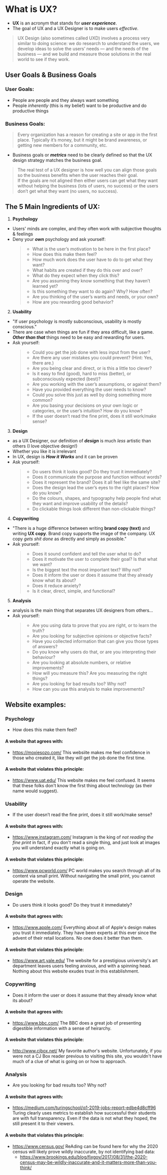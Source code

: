 # What is UX?
- __UX__ is an acronym that stands for ___user experience___.
- The goal of UX and a UX Designer is to make users _effective_.
> UX Design (also sometimes called UXD) involves a process very similar to doing science: we do research to understand the users, we develop ideas to solve the users’ needs — and the needs of the business — and we build and measure those solutions in the real world to see if they work.

## User Goals & Business Goals
### User Goals:
- People are people and they always want something
- People _inherently_ (this is my belief) want to be productive and do productive things

### Business Goals:
> Every organization has a reason for creating a site or app in the first place. Typically it’s money, but it might be brand awareness, or getting new members for a community, etc.

- Business goals or ___metrics___ need to be clearly defined so that the UX design strategy matches the business goal.
> The real test of a UX designer is how well you can align those goals so the business benefits when the user reaches their goal.
<br /> If the goals are not aligned then either users can get what they want without helping the business (lots of users, no success) or the users don’t get what they want (no users, no success).

## The 5 Main Ingredients of UX:
1. __Psychology__
- Users' minds are complex, and they often work with subjective thoughts & feelings
- Deny your ___own___ psychology and ask yourself:
  > - What is the user’s motivation to be here in the first place?
  > - How does this make them feel?
  > - How much work does the user have to do to get what they want?
  > - What habits are created if they do this over and over?
  > - What do they expect when they click this?
  > - Are you assuming they know something that they haven’t learned yet?
  > - Is this something they want to do again? Why? How often?
  > - Are you thinking of the user’s wants and needs, or your own?
  > - How are you rewarding good behavior?

2. __Usability__
- "If user psychology is mostly subconscious, usability is mostly conscious."
- There are case when things are fun if they area difficult, like a game. ___Other than that___ things need to be easy and rewarding for users.
- Ask yourself:
  > - Could you get the job done with less input from the user?
  > - Are there any user mistakes you could prevent? (Hint: Yes, there are.)
  > - Are you being clear and direct, or is this a little too clever?
  > - Is it easy to find (good), hard to miss (better), or subconsciously expected (best)?
  > - Are you working with the user’s assumptions, or against them?
  > - Have you provided everything the user needs to know?
  > - Could you solve this just as well by doing something more common?
  > - Are you basing your decisions on your own logic or categories, or the user’s intuition? How do you know?
  > - If the user doesn’t read the fine print, does it still work/make sense?

3. __Design__
- as a UX Designer, our definition of ___design___ is much _less_ artistic than others (I love objective design!)
- Whether you like it is irrelevant
- In UX, design is ___How it Works___ and it can be proven
- Ask yourself:
  > - Do users think it looks good? Do they trust it immediately?
  > - Does it communicate the purpose and function without words?
  > - Does it represent the brand? Does it all feel like the same site?
  > - Does the design lead the user’s eyes to the right places? How do you know?
  > - Do the colours, shapes, and typography help people find what they want and improve usability of the details?
  > - Do clickable things look different than non-clickable things?


4. __Copywriting__
- "There is a huge difference between writing __brand copy (text)__ and writing __UX copy__. Brand copy supports the image of the company. UX copy _gets shit done_ as directly and simply as possible."
- Ask yourself:
  > - Does it sound confident and tell the user what to do?
  > - Does it motivate the user to complete their goal? Is that what we want?
  > - Is the biggest text the most important text? Why not?
  > - Does it inform the user or does it assume that they already know what its about?
  > - Does it reduce anxiety?
  > - Is it clear, direct, simple, and functional?


5. __Analysis__
- analysis is the main thing that separates UX designers from others…
- Ask yourself:
  > - Are you using data to prove that you are right, or to learn the truth?
  > - Are you looking for subjective opinions or objective facts?
  > - Have you collected information that can give you those types of answers?
  > - Do you know why users do that, or are you interpreting their behaviour?
  > - Are you looking at absolute numbers, or relative improvements?
  > - How will you measure this? Are you measuring the right things?
  > - Are you looking for bad results too? Why not?
  > - How can you use this analysis to make improvements?

## Website examples:

### Psychology
- How does this make them feel?
#### A website that agrees with:
- https://moxiesozo.com/
This websiite makes me feel confidence in those who created it, like they will get the job done the first time.
#### A website that violates this principle:
- https://www.uat.edu/
This website makes me feel confused. It seems that these folks don't know the first thing about technology (as their name would suggest).

### Usability
- If the user doesn’t read the fine print, does it still work/make sense?
#### A website that agrees with:
- https://www.instagram.com/
Instagram is the king of _not reading the fine print_ in fact, if you don't read a single thing, and just look at images you will understand exactly what is going on.
#### A website that violates this principle:
- https://www.pcworld.com/
PC world makes you search through all of its content via small print. Without navigating the small print, you cannot operate the website.

### Design
- Do users think it looks good? Do they trust it immediately?
#### A website that agrees with:
- https://www.apple.com/
Everything about all of Apple's design makes you trust it immediately. They have been experts at this ever since the advent of their retail locations. No one does it better than them.  
#### A website that violates this principle:
- https://www.art.yale.edu/
The website for a prestigious university's art department leaves users feeling anxious, and with a spinning head. Nothing about this website exudes trust in this establishment.

### Copywriting
- Does it inform the user or does it assume that they already know what its about?
#### A website that agrees with:
- https://www.bbc.com/
The BBC does a great job of presenting digestible information with a sense of heirarchy.
#### A website that violates this principle:
- http://www.cjbox.net/
My favorite author's website. Unfortunately, if you were not a CJ Box reader previous to visiting this site, you wouldn't have much of a clue of what is going on or how to approach.

### Analysis
- Are you looking for bad results too? Why not?
#### A website that agrees with:
- https://medium.com/turingschool/q1-2019-jobs-report-edbe4d8cff96
Turing clearly uses metrics to establish how successful their students are with full transparency. Even if the data is not what they hoped, the still present it to their viewers.
#### A website that violates this principle:
- https://www.census.gov/
ReAding can be found here for why the 2020 census will likely prove wildly inaccurate, by not identifying bad data:
  - https://www.brookings.edu/blog/fixgov/2017/08/31/the-2020-census-may-be-wildly-inaccurate-and-it-matters-more-than-you-think/
